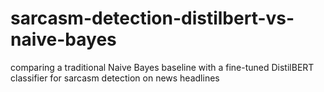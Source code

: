 # sarcasm-detection-distilbert-vs-naive-bayes
comparing a traditional Naive Bayes baseline with a fine-tuned DistilBERT classifier for sarcasm detection on news headlines
